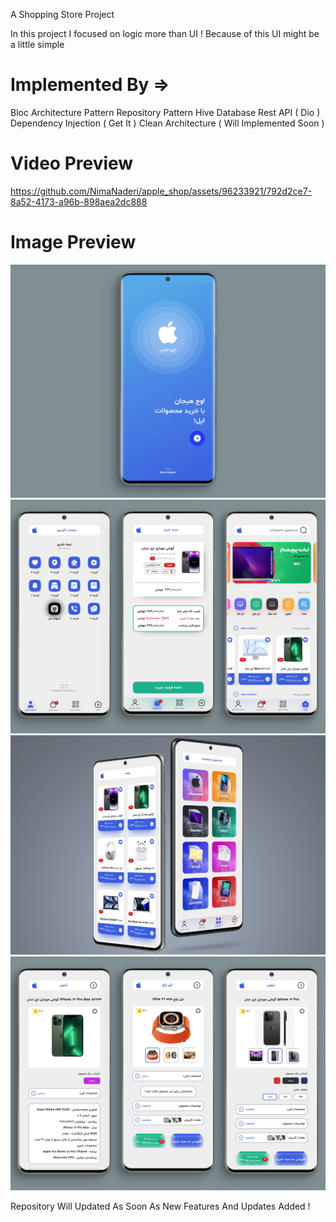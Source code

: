 A Shopping Store Project

In this project I focused on logic more than UI ! Because of this UI might be a little simple

# Implemented By =>

Bloc Architecture Pattern
Repository Pattern
Hive Database
Rest API ( Dio )
Dependency Injection ( Get It )
Clean Architecture ( Will Implemented Soon )

# Video Preview

https://github.com/NimaNaderi/apple_shop/assets/96233921/792d2ce7-8a52-4173-a96b-898aea2dc888

# Image Preview
<img src="preview/screenshots/1.png" alt="Description" width="800" height="auto"><img src="preview/screenshots/2.jpg" alt="Description" width="800" height="auto"><img src="preview/screenshots/3.jpg" alt="Description" width="800" height="auto"><img src="preview/screenshots/4.jpg" alt="Description" width="800" height="auto">


Repository Will Updated As Soon As New Features And Updates Added !
